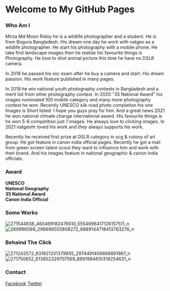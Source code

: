 # Welcome to My GitHub Pages


### Who Am I

<p> Mirza Md Moon Ridoy he is a wildlife photographer and a student.
He is from Bogura Bangladesh. His dream one day he work with natgeo as a wildlife photographer.
He start his photography with a mobile phone. He take first landscape images then he realize his favourite things is Photography. He love to shot animal picture this time he have no DSLR camera.</p>
<p> In 2018 he passed his ssc exam after he buy a camera and start. His dream passion.
His work feature published in many pages. </p>

<p>
In 2019 he win national youth photography contests in Bangladesh and a merit list from other photography contest. In 2020 "35 National Award" his images nominated 100 mobile category and many more photography contest he won. Recently UNESCO silk road photo completion his one Images is Short listed. I hope you guys pray for him. And a great news 2021 he won national climate change international award. His favourite things is he won 5-6 competition just 1 images. He always love to clicking images. In 2021 natgeohr loved his work and they always supports his work.
</p>

<p>
  Recently he received frist prize at DSLR category in scg & colony of art group. He got feature in canon india official pages. Recently he got a mail from green screen talent scout they want to influence him and work with their brand. 
And his images feature in national geographic & canon india officials.
  
</p>

### Award
**UNESCO** <br/>
**National Geography** <br/>
**35 National Award** <br/>
**Canon India Official**



### Some Works
![271544838_460469182476510_5554696417126157511_n](https://user-images.githubusercontent.com/97941782/149907848-265e08f2-09ee-4887-b3d5-19acd9811ae0.jpg)
![269996089_296696555808272_6889144718413783276_n](https://user-images.githubusercontent.com/97941782/149908089-9bd42106-a778-40d4-a446-fdec1c13f317.jpg)


### Behaind The Click
![271242572_631921331379655_2974491456666661867_n](https://user-images.githubusercontent.com/97941782/149910532-face14d4-7bc2-49a2-963e-dda3fba1cb0c.jpg)
![271750652_613852329707569_8691984610319254631_n](https://user-images.githubusercontent.com/97941782/149910623-6d581589-bf14-45d6-a0aa-0c16b411f50e.jpg)



### Contact
<a href="https://web.facebook.com/moonridoy2">Facebook</a>
<a href="https://twitter.com/MoonRidoy">Twitter</a>
